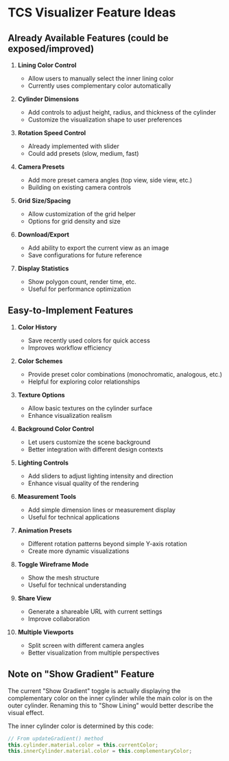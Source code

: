 # TCS Visualizer Feature Ideas

## Already Available Features (could be exposed/improved)

1. **Lining Color Control**
   - Allow users to manually select the inner lining color
   - Currently uses complementary color automatically

2. **Cylinder Dimensions**
   - Add controls to adjust height, radius, and thickness of the cylinder
   - Customize the visualization shape to user preferences

3. **Rotation Speed Control**
   - Already implemented with slider
   - Could add presets (slow, medium, fast)

4. **Camera Presets**
   - Add more preset camera angles (top view, side view, etc.)
   - Building on existing camera controls

5. **Grid Size/Spacing**
   - Allow customization of the grid helper
   - Options for grid density and size

6. **Download/Export**
   - Add ability to export the current view as an image
   - Save configurations for future reference

7. **Display Statistics**
   - Show polygon count, render time, etc.
   - Useful for performance optimization

## Easy-to-Implement Features

1. **Color History**
   - Save recently used colors for quick access
   - Improves workflow efficiency

2. **Color Schemes**
   - Provide preset color combinations (monochromatic, analogous, etc.)
   - Helpful for exploring color relationships

3. **Texture Options**
   - Allow basic textures on the cylinder surface
   - Enhance visualization realism

4. **Background Color Control**
   - Let users customize the scene background
   - Better integration with different design contexts

5. **Lighting Controls**
   - Add sliders to adjust lighting intensity and direction
   - Enhance visual quality of the rendering

6. **Measurement Tools**
   - Add simple dimension lines or measurement display
   - Useful for technical applications

7. **Animation Presets**
   - Different rotation patterns beyond simple Y-axis rotation
   - Create more dynamic visualizations

8. **Toggle Wireframe Mode**
   - Show the mesh structure
   - Useful for technical understanding

9. **Share View**
   - Generate a shareable URL with current settings
   - Improve collaboration

10. **Multiple Viewports**
    - Split screen with different camera angles
    - Better visualization from multiple perspectives

## Note on "Show Gradient" Feature

The current "Show Gradient" toggle is actually displaying the complementary color on the inner cylinder while the main color is on the outer cylinder. Renaming this to "Show Lining" would better describe the visual effect.

The inner cylinder color is determined by this code:
```javascript
// From updateGradient() method
this.cylinder.material.color = this.currentColor;
this.innerCylinder.material.color = this.complementaryColor;
```
